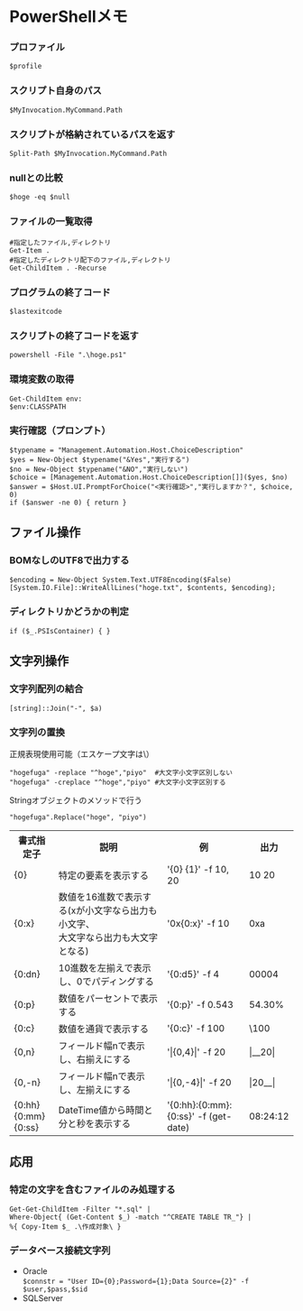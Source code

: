 # PowerShellメモ
### プロファイル
	$profile

### スクリプト自身のパス
	$MyInvocation.MyCommand.Path

### スクリプトが格納されているパスを返す
	Split-Path $MyInvocation.MyCommand.Path

### nullとの比較
	$hoge -eq $null

### ファイルの一覧取得
	#指定したファイル,ディレクトリ
	Get-Item .
	#指定したディレクトリ配下のファイル,ディレクトリ
	Get-ChildItem . -Recurse

### プログラムの終了コード
	$lastexitcode

### スクリプトの終了コードを返す
	powershell -File ".\hoge.ps1"
	
### 環境変数の取得
	Get-ChildItem env:
	$env:CLASSPATH

### 実行確認（プロンプト）
	$typename = "Management.Automation.Host.ChoiceDescription"
	$yes = New-Object $typename("&Yes","実行する")
	$no = New-Object $typename("&NO","実行しない")
	$choice = [Management.Automation.Host.ChoiceDescription[]]($yes, $no)
	$answer = $Host.UI.PromptForChoice("<実行確認>","実行しますか？", $choice, 0)
	if ($answer -ne 0) { return }

## ファイル操作
### BOMなしのUTF8で出力する
    $encoding = New-Object System.Text.UTF8Encoding($False)
    [System.IO.File]::WriteAllLines("hoge.txt", $contents, $encoding);

### ディレクトリかどうかの判定
	if ($_.PSIsContainer) { }

## 文字列操作
### 文字列配列の結合
	[string]::Join("-", $a)

### 文字列の置換
正規表現使用可能（エスケープ文字は\）

	"hogefuga" -replace "^hoge","piyo"	#大文字小文字区別しない
	"hogefuga" -creplace "^hoge","piyo"	#大文字小文字区別する

Stringオブジェクトのメソッドで行う

	"hogefuga".Replace("hoge", "piyo")

<table>
<tr><th>書式指定子</th><th>説明</th><th>例</th><th>出力</th></tr>
<tr><td>{0}</td><td>特定の要素を表示する</td><td>'{0} {1}' -f 10, 20</td><td>10 20</td></tr>
<tr><td>{0:x}</td><td>数値を16進数で表示する(xが小文字なら出力も小文字、<br />大文字なら出力も大文字となる)</td><td>'0x{0:x}' -f 10</td><td>0xa</td></tr>
<tr><td>{0:dn}</td><td>10進数を左揃えで表示し、0でパディングする</td><td>'{0:d5}' -f 4</td><td>00004</td></tr>
<tr><td>{0:p}</td><td>数値をパーセントで表示する</td><td>'{0:p}' -f 0.543</td><td>54.30%</td></tr>
<tr><td>{0:c}</td><td>数値を通貨で表示する</td><td>'{0:c}' -f 100</td><td>\100</td></tr>
<tr><td>{0,n}</td><td>フィールド幅nで表示し、右揃えにする</td><td>'|{0,4}|' -f 20</td><td>|__20|</td></tr>
<tr><td>{0,-n}</td><td>フィールド幅nで表示し、左揃えにする</td><td>'|{0,-4}|' -f 20</td><td>|20__|</td></tr>
<tr><td>{0:hh}<br />{0:mm}<br />{0:ss}</td><td>DateTime値から時間と分と秒を表示する</td><td>'{0:hh}:{0:mm}:{0:ss}' -f (get-date)</td><td>08:24:12</td></tr>
</table>


## 応用

### 特定の文字を含むファイルのみ処理する
	Get-Get-ChildItem -Filter "*.sql" | 
	Where-Object{ (Get-Content $_) -match "^CREATE TABLE TR_"} | 
	%{ Copy-Item $_ .\作成対象\ }

### データベース接続文字列
- Oracle<br>
```$connstr = "User ID={0};Password={1};Data Source={2}" -f $user,$pass,$sid```
- SQLServer<br>
``` $connstr = "Persist Security Info=False;User ID={0};Password={1};Initial Catalog={2};Server={3}" -f $user,$pass,$db,$server
 ```